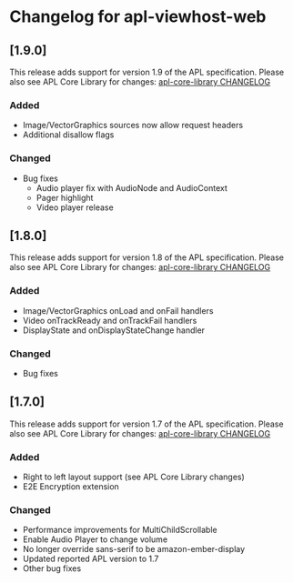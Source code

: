 # Changelog for apl-viewhost-web

## [1.9.0]

This release adds support for version 1.9 of the APL specification. Please also see APL Core Library for changes: [apl-core-library CHANGELOG](https://github.com/alexa/apl-core-library/blob/master/CHANGELOG.md)

### Added

- Image/VectorGraphics sources now allow request headers
- Additional disallow flags

### Changed

- Bug fixes
  - Audio player fix with AudioNode and AudioContext
  - Pager highlight
  - Video player release

## [1.8.0]

This release adds support for version 1.8 of the APL specification. Please also see APL Core Library for changes: [apl-core-library CHANGELOG](https://github.com/alexa/apl-core-library/blob/master/CHANGELOG.md)

### Added

- Image/VectorGraphics onLoad and onFail handlers
- Video onTrackReady and onTrackFail handlers
- DisplayState and onDisplayStateChange handler

### Changed

- Bug fixes

## [1.7.0]

This release adds support for version 1.7 of the APL specification. Please also see APL Core Library for changes: [apl-core-library CHANGELOG](https://github.com/alexa/apl-core-library/blob/master/CHANGELOG.md)

### Added

- Right to left layout support (see APL Core Library changes)
- E2E Encryption extension

### Changed

- Performance improvements for MultiChildScrollable
- Enable Audio Player to change volume
- No longer override sans-serif to be amazon-ember-display
- Updated reported APL version to 1.7
- Other bug fixes
